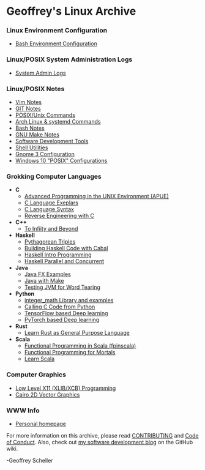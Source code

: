 # Geoffrey's Linux Archive
### Linux Environment Configuration
  - [Bash Environment Configuration](bashEnvConf)
### Linux/POSIX System Administration Logs
  - [System Admin Logs](adminLogs)
### Linux/POSIX Notes
  - [Vim Notes](notes/VimNotes)
  - [GIT Notes](notes/gitNotes.txt)
  - [POSIX/Unix Commands](notes/unixCommands.txt)
  - [Arch Linux & systemd Commands](notes/archLinuxNotes.txt)
  - [Bash Notes](notes/bashNotes.txt)
  - [GNU Make Notes](notes/makeNotes.md)
  - [Software Development Tools](notes/softwareDevTools.md)
  - [Shell Utilities](notes/shellUtilities.txt)
  - [Gnome 3 Configuration](notes/gnome3Conf.md)
  - [Windows 10 "POSIX" Configurations](notes/Win10EnvConf/)
### Grokking Computer Languages
  - __C__
    - [Advanced Programming in the UNIX Environment (APUE)](grok/C/APUE/)
    - [C Language Exeplars](grok/C/CExemplars/)
    - [C Language Syntax](grok/C/CSyntax/)
    - [Reverse Engineering with C](grok/C/CRevEngineer/)
  - __C++__
    - [To Infiity and Beyond](grok/C++/ToInfinityAndBeyond/)
  - __Haskell__
    - [Pythagorean Triples](grok/Haskell/pythagTriples)
    - [Building Haskell Code with Cabal](grok/Haskell/buildingHaskellCode/)
    - [Haskell Intro Programming](grok/Haskell/haskellIntroProgramming/)
    - [Haskell Parallel and Concurrent](grok/Haskell/haskellParallelAndConcurrent/)
  - __Java__
    - [Java FX Examples](grok/Java/javafxExamples/)
    - [Java with Make](grok/Java/javaWithMake/)
    - [Testing JVM for Word Tearing](grok/Java/wordTearing/)
  - __Python__
    - [integer\_math Library and examples](grok/Python/integer_math/)
    - [Calling C Code from Python](grok/Python/C_call/)
    - [TensorFlow based Deep learning](grok/Python/tensorflow/)
    - [PyTorch based Deep learning](grok/Python/pyTorch/)
  - __Rust__
    - [Learn Rust as General Purpose Language](grok/Rust/learnRust/)
  - __Scala__
    - [Functional Programming in Scala (fpinscala)](grok/Scala/fpinscala/)
    - [Functional Programming for Mortals](grok/Scala/fpForMortals/)
    - [Learn Scala](grok/Scala/learnScala/)
### Computer Graphics
  - [Low Level X11 (XLIB/XCB) Programming](graphics/XWindows)
  - [Cairo 2D Vector Graphics](graphics/Cairo)
### WWW Info
  - [Personal homepage](web/)

For more information on this archive, please read
[CONTRIBUTING](CONTRIBUTING.md)
and
[Code of Conduct](CODE_OF_CONDUCT.md).
Also, check out
[my software development blog](https://github.com/grscheller/scheller-linux-archive/wiki/GRScheller-Software-Development-Blog)
on the GitHub wiki.

-Geoffrey Scheller

